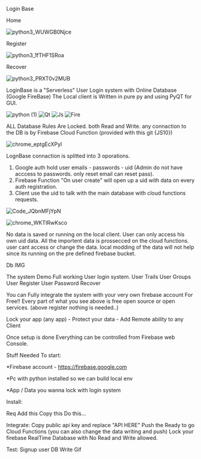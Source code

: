 Login Base

Home

![python3_WUWGB0Njce](https://user-images.githubusercontent.com/52171360/97435929-d69e8a80-1929-11eb-915f-f3cad30b0600.png)

Register

![python3_1fTHF1SRoa](https://user-images.githubusercontent.com/52171360/97435937-d8684e00-1929-11eb-9fc3-b76be183350b.png)

Recover

![python3_PRXT0v2MUB](https://user-images.githubusercontent.com/52171360/97435940-d900e480-1929-11eb-8a88-afe888f166f6.png)


LoginBase is a "Serverless" User Login system with Online Database (Google FireBase)
The Local client is Written in pure py and using PyQT for GUI.

![python (1)](https://user-images.githubusercontent.com/52171360/97438564-a3f69100-192d-11eb-824a-3f423b17199d.png) ![Qt](https://user-images.githubusercontent.com/52171360/97438892-1bc4bb80-192e-11eb-9937-c60cb9fd78db.png) ![Js](https://user-images.githubusercontent.com/52171360/97438891-1b2c2500-192e-11eb-8ea3-e9b1a45f2289.png) ![Fire](https://user-images.githubusercontent.com/52171360/97438342-57ab5100-192d-11eb-8422-48f5c5cfbbb5.png)

ALL Database Rules Are Locked. both Read and Write.
any connaction to the DB is by Firebase Cloud Function (provided with this git {JS10})

![chrome_eptgEcXPyl](https://user-images.githubusercontent.com/52171360/97439095-6a725580-192e-11eb-9b17-cec1f1db765c.png)

LognBase connaction is splitted into 3 oporations.

1) Google auth hold user emails - passwords - uid  (Admin do not have acccess to passwords. only reset email can reset pass).
2) Firebase Function "On user create" will open up a uid with data on every auth registration.
3) Client use the uid to talk with the main database with cloud functions requests.

![Code_JQbnMFjYpN](https://user-images.githubusercontent.com/52171360/97439210-8ece3200-192e-11eb-84d0-e59b01fddf12.png)

![chrome_WKTIRwKsco](https://user-images.githubusercontent.com/52171360/97439337-b7562c00-192e-11eb-9d88-195a477a4d55.png)

No data is saved or running on the local client.
User can only access his own uid data.
All the importent data is prossecced on the cloud functions. user cant access or change the data. local modding of the data will not help since its running on the pre defined firebase bucket.

Db IMG

The system Demo Full working User login system.
User Trails
User Groups
User Register
User Password Recover

You can Fully integrate the system with your very own firebase account For Free!!
Every part of what you see above is free open source or open services. (above register nothing is needed..)

Lock your app (any app) - Protect your data - Add Remote ability to any Client

Once setup is done Everything can be controlled from Firebase web Console.

Stuff Needed To start:

  *Firebase account - https://firebase.google.com

  *Pc with python installed so we can build local env

  *App / Data you wanna lock with login system



Install:

Req
Add this
Copy this
Do this...


Integrate:
Copy public api key and replace "API HERE"
Push the Ready to go Cloud Functions (you can also change the data writing and push)
Lock your firebase RealTime Database with No Read and Write allowed.

Test:
Signup user
DB Write Gif 
